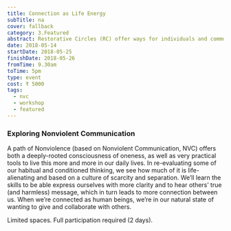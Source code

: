 ```yaml
---
title: Connection as Life Energy
subTitle: na
cover: fallback
category: 3.Featured
abstract: Restorative Circles (RC) offer ways for individuals and communities to establish connection, discover meaning and recover power on profound levels. They create forums for reaching agreements that help sustain effective and nurturing relationships both personally and collectively.
date: 2018-05-14
startDate: 2018-05-25
finishDate: 2018-05-26
fromTime: 9.30am
toTime: 5pm
type: event
cost: ₹ 5000
tags:
  - nvc
  - workshop
  - featured
---
```


### Exploring Nonviolent Communication

A path of Nonviolence (based on Nonviolent Communication, NVC) offers both a deeply-rooted consciousness of oneness, as well as very practical tools to live this more and more in our daily lives. In re-evaluating some of our habitual and conditioned thinking, we see how much of it is life-alienating and based on a culture of scarcity and separation. We’ll learn the skills to be able express ourselves with more clarity and to hear others’ true (and harmless) message, which in turn leads to more connection between us. When we’re connected as human beings, we’re in our natural state of wanting to give and collaborate with others.

Limited spaces.  Full participation required (2 days).
